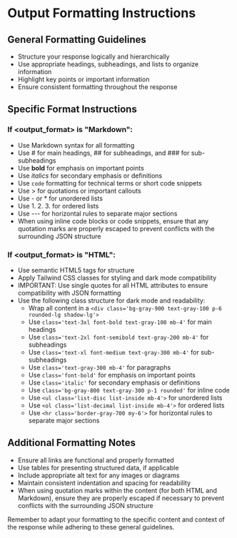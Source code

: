 # Output Formatting Instructions

## General Formatting Guidelines
- Structure your response logically and hierarchically
- Use appropriate headings, subheadings, and lists to organize information
- Highlight key points or important information
- Ensure consistent formatting throughout the response

## Specific Format Instructions

### If <output_format> is "Markdown":
- Use Markdown syntax for all formatting
- Use # for main headings, ## for subheadings, and ### for sub-subheadings
- Use **bold** for emphasis on important points
- Use *italics* for secondary emphasis or definitions
- Use `code` formatting for technical terms or short code snippets
- Use > for quotations or important callouts
- Use - or * for unordered lists
- Use 1. 2. 3. for ordered lists
- Use --- for horizontal rules to separate major sections
- When using inline code blocks or code snippets, ensure that any quotation marks are properly escaped to prevent conflicts with the surrounding JSON structure

### If <output_format> is "HTML":
- Use semantic HTML5 tags for structure
- Apply Tailwind CSS classes for styling and dark mode compatibility
- IMPORTANT: Use single quotes for all HTML attributes to ensure compatibility with JSON formatting
- Use the following class structure for dark mode and readability:
  - Wrap all content in a `<div class='bg-gray-900 text-gray-100 p-6 rounded-lg shadow-lg'>`
  - Use `class='text-3xl font-bold text-gray-100 mb-4'` for main headings
  - Use `class='text-2xl font-semibold text-gray-200 mb-4'` for subheadings
  - Use `class='text-xl font-medium text-gray-300 mb-4'` for sub-subheadings
  - Use `class='text-gray-300 mb-4'` for paragraphs
  - Use `class='font-bold'` for emphasis on important points
  - Use `class='italic'` for secondary emphasis or definitions
  - Use `class='bg-gray-800 text-gray-300 p-1 rounded'` for inline code
  - Use `<ul class='list-disc list-inside mb-4'>` for unordered lists
  - Use `<ol class='list-decimal list-inside mb-4'>` for ordered lists
  - Use `<hr class='border-gray-700 my-6'>` for horizontal rules to separate major sections

## Additional Formatting Notes
- Ensure all links are functional and properly formatted
- Use tables for presenting structured data, if applicable
- Include appropriate alt text for any images or diagrams
- Maintain consistent indentation and spacing for readability
- When using quotation marks within the content (for both HTML and Markdown), ensure they are properly escaped if necessary to prevent conflicts with the surrounding JSON structure

Remember to adapt your formatting to the specific content and context of the response while adhering to these general guidelines.

